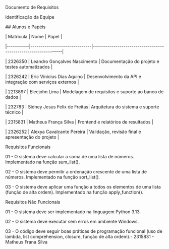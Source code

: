Documento de Requisitos

Identificação da Equipe

\## Alunos e Papéis



| Matrícula | Nome                         | Papel                                                         |

|-----------|------------------------------|---------------------------------------------------------------|

| 2326350   | Leandro Gonçalves Nascimento | Documentação do projeto e testes automatizados                |

| 2326242   | Eric Vinicius Dias Aquino    | Desenvolvimento da API e integração com serviços externos     |

| 2213897   | Eleejohn Lima                | Modelagem de requisitos e suporte ao banco de dados           |

| 232783    | Sidney Jesus Felix de Freitas| Arquitetura do sistema e suporte técnico                      |

| 2315831   | Matheus França Silva         | Frontend e relatórios de resultados                           |

| 2326252   | Alexya Cavalcante Pereira    | Validação, revisão final e apresentação do projeto            |





Requisitos Funcionais

01 - O sistema deve calcular a soma de uma lista de números.
Implementado na função sum\_list().

02 - O sistema deve permitir a ordenação crescente de uma lista de números.
Implementado na função sort\_list().

03 - O sistema deve aplicar uma função a todos os elementos de uma lista (função de alta ordem).
Implementado na função apply\_function().

Requisitos Não Funcionais

01 - O sistema deve ser implementado na linguagem Python 3.13.

02 - O sistema deve executar sem erros em ambiente Windows.

03 - O código deve seguir boas práticas de programação funcional (uso de lambda, list comprehension, closure, função de alta ordem).- 2315831 - Matheus Frana Silva

